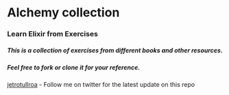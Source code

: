 # Alchemy collection

### Learn Elixir from Exercises

##### This is a collection of exercises from different books and other resources.
##### Feel free to fork or clone it for your reference.


[jetrotullroa](https://twitter.com/jetrotullroa) - Follow me on twitter for the latest update on this repo
